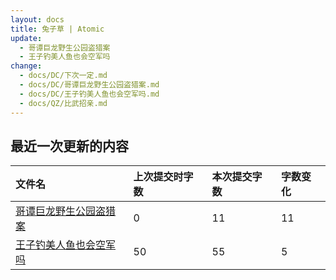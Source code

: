 ```yaml
---
layout: docs
title: 兔子草 | Atomic
update: 
  - 哥谭巨龙野生公园盗猎案
  - 王子钓美人鱼也会空军吗
change:
  - docs/DC/下次一定.md
  - docs/DC/哥谭巨龙野生公园盗猎案.md
  - docs/DC/王子钓美人鱼也会空军吗.md
  - docs/QZ/比武招亲.md
---
```


## 最近一次更新的内容

|文件名|上次提交时字数|本次提交字数|字数变化|
|:-|:-|:-|:-|
|[哥谭巨龙野生公园盗猎案](DC/哥谭巨龙野生公园盗猎案.md)|0|11|11|
|[王子钓美人鱼也会空军吗](DC/王子钓美人鱼也会空军吗.md)|50|55|5|
